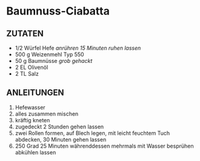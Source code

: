 # Baumnuss-Ciabatta



## ZUTATEN

* 1/2 Würfel Hefe _anrühren 15 Minuten ruhen lassen_
* 500 g Weizenmehl Typ 550
* 50 g Baumnüsse _grob gehackt_
* 2 EL Olivenöl
* 2 TL Salz

## ANLEITUNGEN

1. Hefewasser
2. alles zusammen mischen
3. kräftig kneten
4. zugedeckt 2 Stunden gehen lassen
5. zwei Rollen formen, auf Blech legen, mit leicht feuchtem Tuch abdecken, 30 Minuten gehen lassen
6. 250 Grad 25 Minuten währenddessen mehrmals mit Wasser besprühen abkühlen lassen

